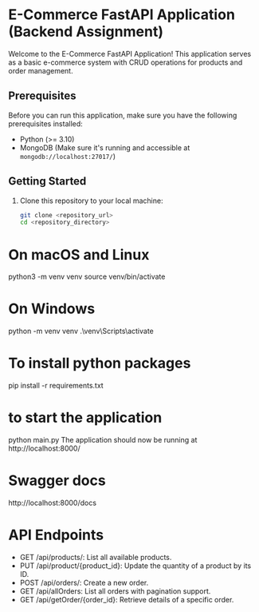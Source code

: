 # E-Commerce FastAPI Application (Backend Assignment)

Welcome to the E-Commerce FastAPI Application! This application serves as a basic e-commerce system with CRUD operations for products and order management.

## Prerequisites

Before you can run this application, make sure you have the following prerequisites installed:

- Python (>= 3.10)
- MongoDB (Make sure it's running and accessible at `mongodb://localhost:27017/`)

## Getting Started

1. Clone this repository to your local machine:

   ```bash
   git clone <repository_url>
   cd <repository_directory>

# On macOS and Linux
python3 -m venv venv
source venv/bin/activate

# On Windows
python -m venv venv
.\venv\Scripts\activate


# To install python packages
pip install -r requirements.txt

# to start the application
python main.py
The application should now be running at http://localhost:8000/

# Swagger docs
http://localhost:8000/docs


# API Endpoints
* GET /api/products/: List all available products.
* PUT /api/product/{product_id}: Update the quantity of a product by its ID.
* POST /api/orders/: Create a new order.
* GET /api/allOrders: List all orders with pagination support.
* GET /api/getOrder/{order_id}: Retrieve details of a specific order.

